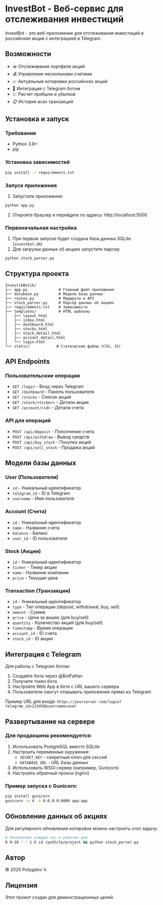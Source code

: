# InvestBot - Веб-сервис для отслеживания инвестиций

InvestBot - это веб-приложение для отслеживания инвестиций в российские акции с интеграцией в Telegram.

## Возможности

- 📊 Отслеживание портфеля акций
- 💰 Управление несколькими счетами
- 📈 Актуальные котировки российских акций
- 📱 Интеграция с Telegram ботом
- 💹 Расчет прибыли и убытков
- 📋 История всех транзакций

## Установка и запуск

### Требования

- Python 3.8+
- pip

### Установка зависимостей

```bash
pip install -r requirements.txt
```

### Запуск приложения

1. Запустите приложение:
```bash
python app.py
```

2. Откройте браузер и перейдите по адресу: http://localhost:5000

### Первоначальная настройка

1. При первом запуске будет создана база данных SQLite (`investbot.db`)
2. Для загрузки данных об акциях запустите парсер:
```bash
python stock_parser.py
```

## Структура проекта

```
InvestikBotik/
├── app.py              # Главный файл приложения
├── database.py         # Модели базы данных
├── routes.py           # Маршруты и API
├── stock_parser.py     # Парсер данных об акциях
├── requirements.txt    # Зависимости
├── templates/          # HTML шаблоны
│   ├── layout.html
│   ├── index.html
│   ├── dashboard.html
│   ├── stocks.html
│   ├── stock_detail.html
│   ├── account_detail.html
│   └── login.html
└── static/            # Статические файлы (CSS, JS)
```

## API Endpoints

### Пользовательские операции
- `GET /login` - Вход через Telegram
- `GET /dashboard` - Панель пользователя
- `GET /stocks` - Список акций
- `GET /stock/<ticker>` - Детали акции
- `GET /account/<id>` - Детали счета

### API для операций
- `POST /api/deposit` - Пополнение счета
- `POST /api/withdraw` - Вывод средств
- `POST /api/buy_stock` - Покупка акций
- `POST /api/sell_stock` - Продажа акций

## Модели базы данных

### User (Пользователи)
- `id` - Уникальный идентификатор
- `telegram_id` - ID в Telegram
- `username` - Имя пользователя

### Account (Счета)
- `id` - Уникальный идентификатор
- `name` - Название счета
- `balance` - Баланс
- `user_id` - ID пользователя

### Stock (Акции)
- `id` - Уникальный идентификатор
- `ticker` - Тикер акции
- `name` - Название компании
- `price` - Текущая цена

### Transaction (Транзакции)
- `id` - Уникальный идентификатор
- `type` - Тип операции (deposit, withdrawal, buy, sell)
- `amount` - Сумма
- `price` - Цена за акцию (для buy/sell)
- `quantity` - Количество акций (для buy/sell)
- `timestamp` - Время операции
- `account_id` - ID счета
- `stock_id` - ID акции

## Интеграция с Telegram

Для работы с Telegram ботом:

1. Создайте бота через @BotFather
2. Получите токен бота
3. Настройте Web App в боте с URL вашего сервера
4. Пользователи смогут открывать приложение прямо из Telegram

Пример URL для входа: `https://yourserver.com/login?telegram_id=123456&username=user`

## Развертывание на сервере

### Для продакшена рекомендуется:

1. Использовать PostgreSQL вместо SQLite
2. Настроить переменные окружения:
   - `SECRET_KEY` - секретный ключ для сессий
   - `DATABASE_URL` - URL базы данных
3. Использовать WSGI сервер (например, Gunicorn)
4. Настроить обратный прокси (nginx)

### Пример запуска с Gunicorn:
```bash
pip install gunicorn
gunicorn -w 4 -b 0.0.0.0:8000 app:app
```

## Обновление данных об акциях

Для регулярного обновления котировок можно настроить cron задачу:

```bash
# Обновление каждый час в рабочие дни
0 9-18 * * 1-5 cd /path/to/project && python stock_parser.py
```

## Автор

© 2025 Polygalov V.

## Лицензия

Этот проект создан для демонстрационных целей.
